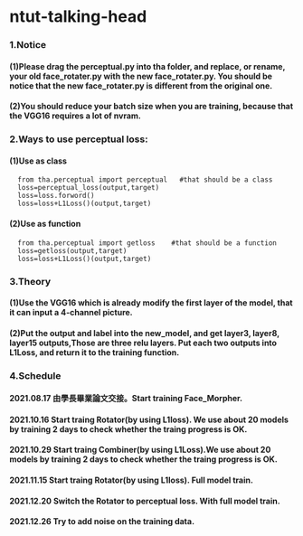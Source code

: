 # ntut-talking-head
### 1.Notice
#### (1)Please drag the perceptual.py into tha folder, and replace, or rename, your old face_rotater.py with the new face_rotater.py. You should be notice that the new face_rotater.py is different from the original one.
#### (2)You should reduce your batch size when you are training, because that the VGG16 requires a lot of nvram.
### 2.Ways to use perceptual loss:
#### (1)Use as class
```
  from tha.perceptual import perceptual   #that should be a class
  loss=perceptual_loss(output,target)
  loss=loss.forword()
  loss=loss+L1Loss()(output,target)
```
#### (2)Use as function
```
  from tha.perceptual import getloss    #that should be a function
  loss=getloss(output,target)
  loss=loss+L1Loss()(output,target)
```
### 3.Theory
#### (1)Use the VGG16 which is already modify the first layer of the model, that it can input a 4-channel picture.
#### (2)Put the output and label into the new_model, and get layer3, layer8, layer15 outputs,Those are three relu layers. Put each two outputs into L1Loss, and return it to the training function.

### 4.Schedule
#### 2021.08.17 由學長畢業論文交接。Start training Face_Morpher.
#### 2021.10.16 Start traing Rotator(by using L1loss). We use about 20 models by training 2 days to check whether the traing progress is OK.
#### 2021.10.29 Start traing Combiner(by using L1Loss).We use about 20 models by training 2 days to check whether the traing progress is OK.
#### 2021.11.15 Start traing Rotator(by using L1loss). Full model train.
#### 2021.12.20 Switch the Rotator to perceptual loss. With full model train.
#### 2021.12.26 Try to add noise on the training data.
   
